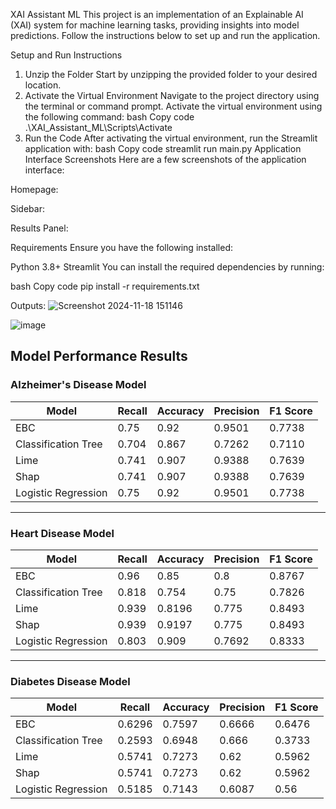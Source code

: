 XAI Assistant ML
This project is an implementation of an Explainable AI (XAI) system for machine learning tasks, providing insights into model predictions. Follow the instructions below to set up and run the application.

Setup and Run Instructions
1. Unzip the Folder
Start by unzipping the provided folder to your desired location.
2. Activate the Virtual Environment
Navigate to the project directory using the terminal or command prompt.
Activate the virtual environment using the following command:
bash
Copy code
.\XAI_Assistant_ML\Scripts\Activate
3. Run the Code
After activating the virtual environment, run the Streamlit application with:
bash
Copy code
streamlit run main.py
Application Interface Screenshots
Here are a few screenshots of the application interface:

Homepage:

Sidebar:

Results Panel:

Requirements
Ensure you have the following installed:

Python 3.8+
Streamlit
You can install the required dependencies by running:

bash
Copy code
pip install -r requirements.txt


Outputs:
![Screenshot 2024-11-18 151146](https://github.com/user-attachments/assets/1746afb0-1fb4-45e9-ac4a-a0057de15878)

![image](https://github.com/user-attachments/assets/1594953e-654b-43d5-b3e5-9e6d25ddf19f)


## Model Performance Results

### Alzheimer's Disease Model

| Model                | Recall   | Accuracy  | Precision   | F1 Score   |
|----------------------|----------|-----------|-------------|------------|
| EBC                  | 0.75     | 0.92      | 0.9501      | 0.7738     |
| Classification Tree  | 0.704    | 0.867     | 0.7262      | 0.7110     |
| Lime                 | 0.741    | 0.907     | 0.9388      | 0.7639     |
| Shap                 | 0.741    | 0.907     | 0.9388      | 0.7639     |
| Logistic Regression  | 0.75     | 0.92      | 0.9501      | 0.7738     |

---

### Heart Disease Model

| Model                | Recall   | Accuracy  | Precision   | F1 Score   |
|----------------------|----------|-----------|-------------|------------|
| EBC                  | 0.96     | 0.85      | 0.8         | 0.8767     |
| Classification Tree  | 0.818    | 0.754     | 0.75        | 0.7826     |
| Lime                 | 0.939    | 0.8196    | 0.775       | 0.8493     |
| Shap                 | 0.939    | 0.9197    | 0.775       | 0.8493     |
| Logistic Regression  | 0.803    | 0.909     | 0.7692      | 0.8333     |

---

### Diabetes Disease Model

| Model                | Recall   | Accuracy  | Precision   | F1 Score   |
|----------------------|----------|-----------|-------------|------------|
| EBC                  | 0.6296   | 0.7597    | 0.6666      | 0.6476     |
| Classification Tree  | 0.2593   | 0.6948    | 0.666       | 0.3733     |
| Lime                 | 0.5741   | 0.7273    | 0.62        | 0.5962     |
| Shap                 | 0.5741   | 0.7273    | 0.62        | 0.5962     |
| Logistic Regression  | 0.5185   | 0.7143    | 0.6087      | 0.56       |

